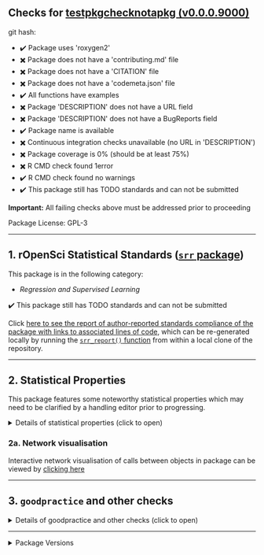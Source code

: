 ## Checks for [testpkgchecknotapkg (v0.0.0.9000)]()

git hash: [](/tree/)

- :heavy_check_mark: Package uses 'roxygen2'
- :heavy_multiplication_x: Package does not have a 'contributing.md' file
- :heavy_multiplication_x: Package does not have a 'CITATION' file
- :heavy_multiplication_x: Package does not have a 'codemeta.json' file
- :heavy_check_mark: All functions have examples
- :heavy_multiplication_x: Package 'DESCRIPTION' does not have a URL field
- :heavy_multiplication_x: Package 'DESCRIPTION' does not have a BugReports field
- :heavy_check_mark: Package name is available
- :heavy_multiplication_x: Continuous integration checks unavailable (no URL in 'DESCRIPTION')
- :heavy_multiplication_x: Package coverage is 0% (should be at least 75%)
- :heavy_multiplication_x: R CMD check found 1error
- :heavy_check_mark: R CMD check found no warnings
- :heavy_check_mark: This package still has TODO standards and can not be submitted

**Important:** All failing checks above must be addressed prior to proceeding

Package License: GPL-3

---

## 1. rOpenSci Statistical Standards ([`srr` package](https://github.com/ropensci-review-tools/srr))

This package is in the following category:

- *Regression and Supervised Learning*

:heavy_check_mark: This package still has TODO standards and can not be submitted

Click [here to see the report of author-reported standards compliance of the package with links to associated lines of code](report.html), which can be re-generated locally by running the [`srr_report()` function](https://docs.ropensci.org/srr/reference/srr_report.html) from within a local clone of the repository.

---


## 2. Statistical Properties

This package features some noteworthy statistical properties which may need to be clarified by a handling editor prior to progressing.

<details>
<summary>Details of statistical properties (click to open)</summary>
<p>

The package has:

- code in C++ (72% in 2 files) and R (28% in 4 files)
- 1 authors
- no  vignette
- no internal data file
- 1 imported package
- 1 exported function (median 3 lines of code)
- 2 non-exported functions in R (median 3 lines of code)
- 2 R functions (median 5 lines of code)

---

Statistical properties of package structure as distributional percentiles in relation to all current CRAN packages
The following terminology is used:
- `loc` = "Lines of Code"
- `fn` = "function"
- `exp`/`not_exp` = exported / not exported

The final measure (`fn_call_network_size`) is the total number of calls between functions (in R), or more abstract relationships between code objects in other languages. Values are flagged as "noteworthy" when they lie in the upper or lower 5th percentile.

|measure                 | value| percentile|noteworthy |
|:-----------------------|-----:|----------:|:----------|
|files_R                 |     4|       23.3|           |
|files_src               |     2|       77.4|           |
|files_vignettes         |     0|        0.0|TRUE       |
|files_tests             |     2|       64.1|           |
|loc_R                   |    10|        0.4|TRUE       |
|loc_src                 |    26|        0.3|TRUE       |
|loc_tests               |     6|        4.2|TRUE       |
|num_vignettes           |     0|        0.0|TRUE       |
|n_fns_r                 |     3|        0.4|TRUE       |
|n_fns_r_exported        |     1|        1.0|TRUE       |
|n_fns_r_not_exported    |     2|        0.3|TRUE       |
|n_fns_src               |     2|       76.3|           |
|n_fns_per_file_r        |     1|        0.0|TRUE       |
|n_fns_per_file_src      |     1|        0.0|TRUE       |
|num_params_per_fn       |     0|        0.0|TRUE       |
|loc_per_fn_r            |     3|        2.3|TRUE       |
|loc_per_fn_r_exp        |     3|        1.4|TRUE       |
|loc_per_fn_r_not_exp    |     3|        4.0|TRUE       |
|loc_per_fn_src          |     5|        5.5|           |
|rel_whitespace_R        |    40|        2.9|TRUE       |
|rel_whitespace_src      |    27|       76.6|           |
|rel_whitespace_tests    |    17|       61.0|           |
|doclines_per_fn_exp     |     6|        0.7|TRUE       |
|doclines_per_fn_not_exp |     0|        0.0|TRUE       |
|fn_call_network_size    |     1|        0.3|TRUE       |

---

</p></details>


### 2a. Network visualisation

Interactive network visualisation of calls between objects in package can be viewed by [clicking here](network.html)

---

## 3. `goodpractice` and other checks

<details>
<summary>Details of goodpractice and other checks (click to open)</summary>
<p>


---


### 3b. `goodpractice` results


### `R CMD check` with [rcmdcheck](https://r-lib.github.io/rcmdcheck/)

R CMD check generated the following error:

1. checking for file ‘testpkgchecknotapkg/DESCRIPTION’ ... ERROR
Required fields missing or empty:
  ‘Author’ ‘Maintainer’

R CMD check generated the following check_fails:

1. description_url
2. description_bugreports
3. rcmdcheck_description_required_fields


### Test coverage with [covr](https://covr.r-lib.org/)

Package coverage: 0

The following files are not completely covered by tests:

file | coverage
--- | ---
R/test.R | 0%
src/cpptest.cpp | 0%

### Cyclocomplexity with [cyclocomp](https://github.com/MangoTheCat/cyclocomp)

No functions have cyclocomplexity >= 15

### Static code analyses with [lintr](https://github.com/jimhester/lintr)

[lintr](https://github.com/jimhester/lintr) found no issues with this package!



</p>
</details>

---

<details>
<summary>Package Versions</summary>
<p>

|package  |version   |
|:--------|:---------|
|pkgstats |0.0.0.305 |
|pkgcheck |0.0.1.463 |
|srr      |0.0.1.102 |

</p>
</details>

